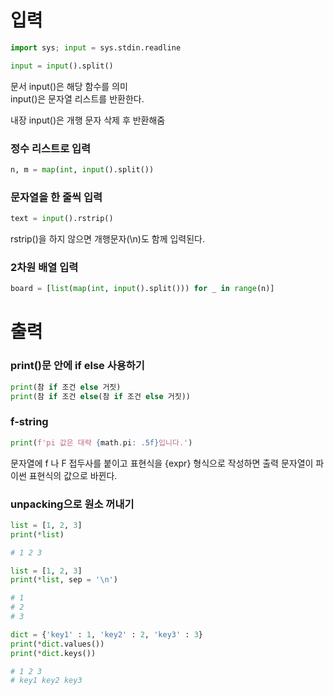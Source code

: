# 입력

```python
import sys; input = sys.stdin.readline

input = input().split()
```

문서 input()은 해당 함수를 의미   
input()은 문자열 리스트를 반환한다.   

내장 input()은 개행 문자 삭제 후 반환해줌

### 정수 리스트로 입력
```python
n, m = map(int, input().split())
```

### 문자열을 한 줄씩 입력
```python
text = input().rstrip()
```
rstrip()을 하지 않으면 개행문자(\n)도 함께 입력된다.

### 2차원 배열 입력
```python
board = [list(map(int, input().split())) for _ in range(n)]
```
   
# 출력

### print()문 안에 if else 사용하기
```python
print(참 if 조건 else 거짓)
print(참 if 조건 else(참 if 조건 else 거짓))
```

### f-string
```python
print(f'pi 값은 대략 {math.pi: .5f}입니다.')
```
문자열에 f 나 F 접두사를 붙이고 표현식을 {expr} 형식으로 작성하면 출력 문자열이 파이썬 표현식의 값으로 바뀐다.

### unpacking으로 원소 꺼내기
```python
list = [1, 2, 3]
print(*list)

# 1 2 3
```

```python
list = [1, 2, 3]
print(*list, sep = '\n')

# 1
# 2
# 3
```

```python
dict = {'key1' : 1, 'key2' : 2, 'key3' : 3}
print(*dict.values())
print(*dict.keys())

# 1 2 3
# key1 key2 key3
```
